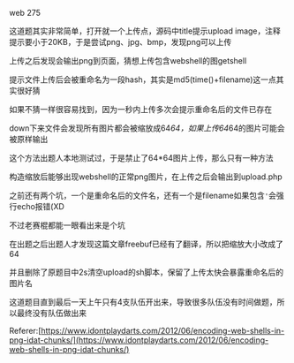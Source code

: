 web 275

这道题其实非常简单，打开就一个上传点，源码中title提示upload image，注释提示要小于20KB，于是尝试png、jpg、bmp，发现png可以上传

上传之后发现会输出png到页面，猜想上传包含webshell的图getshell

提示文件上传后会被重命名为一段hash，其实是md5(time()+filename)这一点其实很好猜

如果不猜一样很容易找到，因为一秒内上传多次会提示重命名后的文件已存在

down下来文件会发现所有图片都会被缩放成64*64，如果上传64*64的图片可能会被原样输出

这个方法出题人本地测试过，于是禁止了64*64图片上传，那么只有一种方法

构造缩放后能够出现webshell的正常png图片，在上传之后会输出到upload.php

之前还有两个坑，一个是重命名后的文件名，还有一个是filename如果包含`'`会强行echo报错(XD

不过老赛棍都能一眼看出来是个坑

在出题之后出题人才发现这篇文章freebuf已经有了翻译，所以把缩放大小改成了64

并且删除了原题目中2s清空upload的sh脚本，保留了上传太快会暴露重命名后的图片名

这道题目直到最后一天上午只有4支队伍开出来，导致很多队伍没有时间做题，所以最终没有队伍做出来



Referer:[https://www.idontplaydarts.com/2012/06/encoding-web-shells-in-png-idat-chunks/](https://www.idontplaydarts.com/2012/06/encoding-web-shells-in-png-idat-chunks/)


